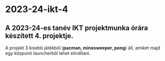 # 2023-24-ikt-4
## A 2023-24-es tanév IKT projektmunka órára készített 4. projektje.

A projekt 3 kisebb játékból (**pacman, minesweeper, pong**) áll, amiket majd egy központi launcherből lehet elindítani.

